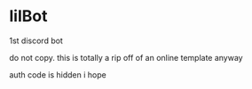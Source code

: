 # lilBot
1st discord bot

do not copy. this is totally a rip off of an online template anyway

 auth code is hidden i hope

